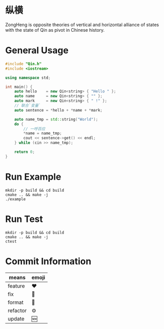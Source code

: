 # 纵横

ZongHeng is opposite theories of vertical and horizontal alliance of states with the state of Qin as pivot in Chinese
history.

# General Usage

```c++
#include "Qin.h"
#include <iostream>

using namespace std;

int main() {
    auto hello    = new Qin<string> { "Hello " };
    auto name     = new Qin<string> { "" };
    auto mark     = new Qin<string> { " !" };
    // 联合`变量`
    auto sentence = *hello + *name + *mark;

    auto name_tmp = std::string("World");
    do {
        // 一呼百应
        *name = name_tmp;
        cout << sentence->get() << endl;
    } while (cin >> name_tmp);

    return 0;
}
```

# Run Example

```shell
mkdir -p build && cd build
cmake .. && make -j
./example
```

# Run Test

```shell
mkdir -p build && cd build
cmake .. && make -j
ctest
```

# Commit Information

| means    | emoji |
|----------|-------|
| feature  | ❤️    |
| fix      | 🤡    |
| format   | 🧾    |
| refactor | ⚙️    |
| update   | 🆕    |
